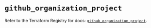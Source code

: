 # `github_organization_project`

Refer to the Terraform Registry for docs: [`github_organization_project`](https://registry.terraform.io/providers/integrations/github/6.2.2/docs/resources/organization_project).
